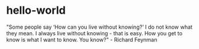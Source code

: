 # hello-world
"Some people say ‘How can you live without knowing?’ I do not know what they mean. I always live without knowing - that is easy. How you get to know is what I want to know. You know?" - Richard Feynman
